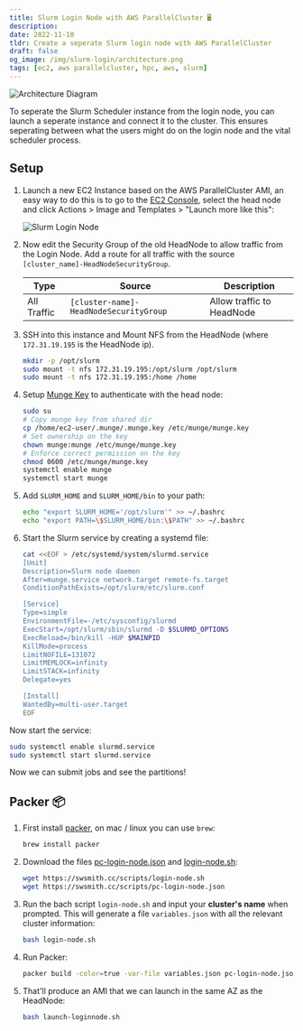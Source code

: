 ```yaml
---
title: Slurm Login Node with AWS ParallelCluster 🖥
description:
date: 2022-11-10
tldr: Create a seperate Slurm login node with AWS ParallelCluster
draft: false
og_image: /img/slurm-login/architecture.png
tags: [ec2, aws parallelcluster, hpc, aws, slurm]
---
```


![Architecture Diagram](/img/slurm-login/architecture.png)

To seperate the Slurm Scheduler instance from the login node, you can launch a seperate instance and connect it to the cluster. This ensures seperating between what the users might do on the login node and the vital scheduler process.

## Setup

1. Launch a new EC2 Instance based on the AWS ParallelCluster AMI, an easy way to do this is to go to the [EC2 Console](https://console.aws.amazon.com/ec2/v2/home), select the head node and click Actions > Image and Templates > "Launch more like this":

    ![Slurm Login Node](/img/slurm-login/ec2-clone.png)

2. Now edit the Security Group of the old HeadNode to allow traffic from the Login Node. Add a route for all traffic with the source `[cluster_name]-HeadNodeSecurityGroup`.

    | Type        | Source                               | Description               |
    |-------------|--------------------------------------|---------------------------|
    | All Traffic | `[cluster-name]-HeadNodeSecurityGroup` | Allow traffic to HeadNode |

3. SSH into this instance and Mount NFS from the HeadNode (where `172.31.19.195` is the HeadNode ip).

    ```bash
    mkdir -p /opt/slurm
    sudo mount -t nfs 172.31.19.195:/opt/slurm /opt/slurm
    sudo mount -t nfs 172.31.19.195:/home /home
    ```

4. Setup [Munge Key](https://slurm.schedmd.com/quickstart_admin.html#communication) to authenticate with the head node:

    ```bash
    sudo su
    # Copy munge key from shared dir
    cp /home/ec2-user/.munge/.munge.key /etc/munge/munge.key
    # Set ownership on the key
    chown munge:munge /etc/munge/munge.key
    # Enforce correct permission on the key
    chmod 0600 /etc/munge/munge.key
    systemctl enable munge
    systemctl start munge
    ```

5. Add `SLURM_HOME` and `SLURM_HOME/bin` to your path:

    ```bash
    echo "export SLURM_HOME='/opt/slurm'" >> ~/.bashrc
    echo "export PATH=\$SLURM_HOME/bin:\$PATH" >> ~/.bashrc
    ```

6. Start the Slurm service by creating a systemd file:

    ```bash
    cat <<EOF > /etc/systemd/system/slurmd.service
    [Unit]
    Description=Slurm node daemon
    After=munge.service network.target remote-fs.target
    ConditionPathExists=/opt/slurm/etc/slurm.conf

    [Service]
    Type=simple
    EnvironmentFile=-/etc/sysconfig/slurmd
    ExecStart=/opt/slurm/sbin/slurmd -D $SLURMD_OPTIONS
    ExecReload=/bin/kill -HUP $MAINPID
    KillMode=process
    LimitNOFILE=131072
    LimitMEMLOCK=infinity
    LimitSTACK=infinity
    Delegate=yes

    [Install]
    WantedBy=multi-user.target
    EOF
    ```

Now start the service:

```bash
sudo systemctl enable slurmd.service
sudo systemctl start slurmd.service
```

Now we can submit jobs and see the partitions!

## Packer 📦

1. First install [packer](https://developer.hashicorp.com/packer/tutorials/docker-get-started/get-started-install-cli), on mac / linux you can use `brew`:

    ```bash
    brew install packer
    ```

2. Download the files [pc-login-node.json](https://swsmith.cc/scripts/pc-login-node.json) and [login-node.sh](https://swsmith.cc/scripts/login-node.sh):

    ```bash
    wget https://swsmith.cc/scripts/login-node.sh
    wget https://swsmith.cc/scripts/pc-login-node.json
    ```

3. Run the bach script `login-node.sh` and input your **cluster's name** when prompted. This will generate a file `variables.json` with all the relevant cluster information:

    ```bash
    bash login-node.sh 
    ```

4. Run Packer:

    ```bash
    packer build -color=true -var-file variables.json pc-login-node.json
    ```

5. That'll produce an AMI that we can launch in the same AZ as the HeadNode:

    ```bash
    bash launch-loginnode.sh 
    ```
